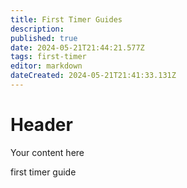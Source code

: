 ```yaml
---
title: First Timer Guides
description: 
published: true
date: 2024-05-21T21:44:21.577Z
tags: first-timer
editor: markdown
dateCreated: 2024-05-21T21:41:33.131Z
---
```


# Header
Your content here

first timer guide